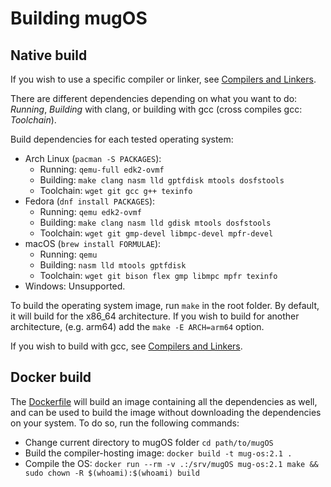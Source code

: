# Building mugOS

## Native build

If you wish to use a specific compiler or linker, see [Compilers and Linkers](./CompilersAndLinkers.md).

There are different dependencies depending on what you want to do: *Running*, *Building* with clang, or building with gcc (cross compiles gcc: *Toolchain*).

Build dependencies for each tested operating system:

- Arch Linux (`pacman -S PACKAGES`):
  - Running: `qemu-full edk2-ovmf`
  - Building: `make clang nasm lld gptfdisk mtools dosfstools`
  - Toolchain: `wget git gcc g++ texinfo`
- Fedora (`dnf install PACKAGES`):
  - Running: `qemu edk2-ovmf`
  - Building: `make clang nasm lld gdisk mtools dosfstools`
  - Toolchain: `wget git gmp-devel libmpc-devel mpfr-devel`
- macOS (`brew install FORMULAE`):
  - Running: `qemu`
  - Building: `nasm lld mtools gptfdisk`
  - Toolchain: `wget git bison flex gmp libmpc mpfr texinfo`
- Windows: Unsupported.

To build the operating system image, run `make` in the root folder.
By default, it will build for the x86_64 architecture. If you wish to build for another architecture,
(e.g. arm64) add the `make -E ARCH=arm64` option.

If you wish to build with gcc, see [Compilers and Linkers](./CompilersAndLinkers.md).

## Docker build

The [Dockerfile](../Environment/Dockerfile) will build an image containing all the dependencies as well,
and can be used to build the image without downloading the dependencies on your system. To do so, run the following commands:

- Change current directory to mugOS folder `cd path/to/mugOS`
- Build the compiler-hosting image: `docker build -t mug-os:2.1 .`
- Compile the OS: `docker run --rm -v .:/srv/mugOS mug-os:2.1 make && sudo chown -R $(whoami):$(whoami) build`
